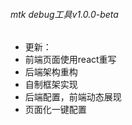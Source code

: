 ###### mtk debug工具v1.0.0-beta

* 更新：
 * 前端页面使用react重写
 * 后端架构重构
 * 自制框架实现
 * 后端配置，前端动态展现
 * 页面化一键配置
